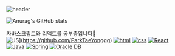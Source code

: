 ![header](https://capsule-render.vercel.app/api?type=wave&color=auto&height=100&section=header&text=Hi&nbsp;there&nbsp;👋&fontSize=50)

![Anurag's GitHub stats](https://github-readme-stats.vercel.app/api?username=ParkTaeYonggg&show_icons=true&theme=radical)

자바스크립트와 리액트를 공부중입니다🌱<br>
![JS](https://img.shields.io/badge/JavaScript-F7DF1E?style=flat-square&logo=JavaScript&logoColor=black)](https://github.com/ParkTaeYonggg) 
[![html](https://img.shields.io/badge/Html-E34F26?style=flat-square&logo=Html5&logoColor=white)](https://github.com/ParkTaeYonggg) [![css](https://img.shields.io/badge/CSS-1572B6?style=flat-square&logo=CSS3&logoColor=white)](https://github.com/ParkTaeYonggg) 
[![React](https://img.shields.io/badge/React%20/%20ReactNative-61DAFB?style=flat-square&logo=React&logoColor=black)](https://github.com/ParkTaeYonggg)<br>
[![Java](https://img.shields.io/badge/Java-007396?style=flat-square&logo=Java&logoColor=white)](https://github.com/ParkTaeYonggg)
[![Spring](https://img.shields.io/badge/Spring-6DB33F?style=flat-square&logo=Spring&logoColor=white)](https://github.com/ParkTaeYonggg)
 [![Oracle DB](https://img.shields.io/badge/Oracle-F80000?style=flat-square&logo=oracle&logoColor=white)](https://github.com/ParkTaeYonggg)
<!--
**ParkTaeYonggg/ParkTaeYonggg** is a ✨ _special_ ✨ repository because its `README.md` (this file) appears on your GitHub profile.

Here are some ideas to get you started:

- 🔭 I’m currently working on ...
- 🌱 I’m currently learning ...
- 👯 I’m looking to collaborate on ...
- 🤔 I’m looking for help with ...
- 💬 Ask me about ...
- 📫 How to reach me: ...
- 😄 Pronouns: ...
- ⚡ Fun fact: ...
-->
